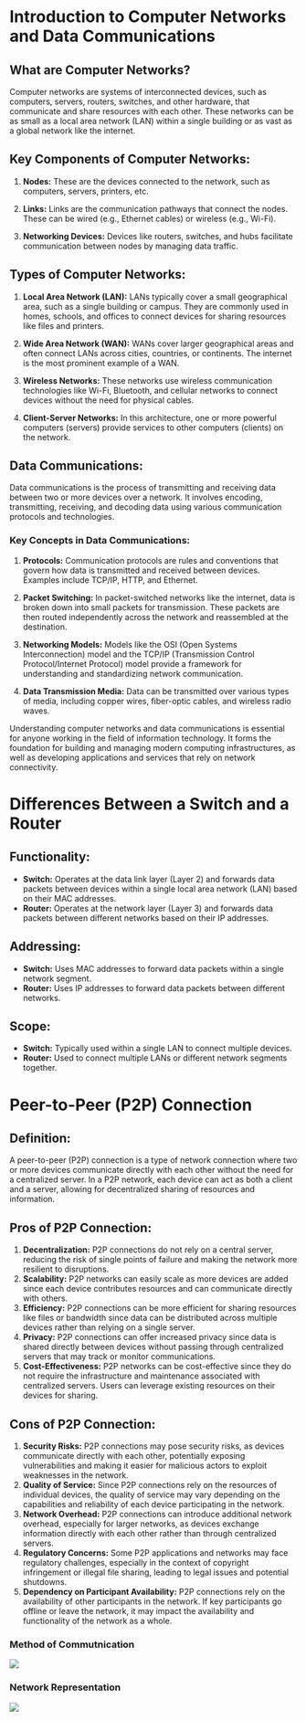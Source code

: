 # Introduction to Computer Networks and Data Communications

## What are Computer Networks?

Computer networks are systems of interconnected devices, such as computers, servers, routers, switches, and other hardware, that communicate and share resources with each other. These networks can be as small as a local area network (LAN) within a single building or as vast as a global network like the internet.

## Key Components of Computer Networks:

1. **Nodes:** These are the devices connected to the network, such as computers, servers, printers, etc.

2. **Links:** Links are the communication pathways that connect the nodes. These can be wired (e.g., Ethernet cables) or wireless (e.g., Wi-Fi).

3. **Networking Devices:** Devices like routers, switches, and hubs facilitate communication between nodes by managing data traffic.

## Types of Computer Networks:

1. **Local Area Network (LAN):** LANs typically cover a small geographical area, such as a single building or campus. They are commonly used in homes, schools, and offices to connect devices for sharing resources like files and printers.

2. **Wide Area Network (WAN):** WANs cover larger geographical areas and often connect LANs across cities, countries, or continents. The internet is the most prominent example of a WAN.

3. **Wireless Networks:** These networks use wireless communication technologies like Wi-Fi, Bluetooth, and cellular networks to connect devices without the need for physical cables.

4. **Client-Server Networks:** In this architecture, one or more powerful computers (servers) provide services to other computers (clients) on the network.

## Data Communications:

Data communications is the process of transmitting and receiving data between two or more devices over a network. It involves encoding, transmitting, receiving, and decoding data using various communication protocols and technologies.

### Key Concepts in Data Communications:

1. **Protocols:** Communication protocols are rules and conventions that govern how data is transmitted and received between devices. Examples include TCP/IP, HTTP, and Ethernet.

2. **Packet Switching:** In packet-switched networks like the internet, data is broken down into small packets for transmission. These packets are then routed independently across the network and reassembled at the destination.

3. **Networking Models:** Models like the OSI (Open Systems Interconnection) model and the TCP/IP (Transmission Control Protocol/Internet Protocol) model provide a framework for understanding and standardizing network communication.

4. **Data Transmission Media:** Data can be transmitted over various types of media, including copper wires, fiber-optic cables, and wireless radio waves.

Understanding computer networks and data communications is essential for anyone working in the field of information technology. It forms the foundation for building and managing modern computing infrastructures, as well as developing applications and services that rely on network connectivity.

# Differences Between a Switch and a Router

## Functionality:

- **Switch:** Operates at the data link layer (Layer 2) and forwards data packets between devices within a single local area network (LAN) based on their MAC addresses.
- **Router:** Operates at the network layer (Layer 3) and forwards data packets between different networks based on their IP addresses.

## Addressing:

- **Switch:** Uses MAC addresses to forward data packets within a single network segment.
- **Router:** Uses IP addresses to forward data packets between different networks.

## Scope:

- **Switch:** Typically used within a single LAN to connect multiple devices.
- **Router:** Used to connect multiple LANs or different network segments together.

# Peer-to-Peer (P2P) Connection

## Definition:
A peer-to-peer (P2P) connection is a type of network connection where two or more devices communicate directly with each other without the need for a centralized server. In a P2P network, each device can act as both a client and a server, allowing for decentralized sharing of resources and information.

## Pros of P2P Connection:

1. **Decentralization:** P2P connections do not rely on a central server, reducing the risk of single points of failure and making the network more resilient to disruptions.
2. **Scalability:** P2P networks can easily scale as more devices are added since each device contributes resources and can communicate directly with others.
3. **Efficiency:** P2P connections can be more efficient for sharing resources like files or bandwidth since data can be distributed across multiple devices rather than relying on a single server.
4. **Privacy:** P2P connections can offer increased privacy since data is shared directly between devices without passing through centralized servers that may track or monitor communications.
5. **Cost-Effectiveness:** P2P networks can be cost-effective since they do not require the infrastructure and maintenance associated with centralized servers. Users can leverage existing resources on their devices for sharing.

## Cons of P2P Connection:

1. **Security Risks:** P2P connections may pose security risks, as devices communicate directly with each other, potentially exposing vulnerabilities and making it easier for malicious actors to exploit weaknesses in the network.
2. **Quality of Service:** Since P2P connections rely on the resources of individual devices, the quality of service may vary depending on the capabilities and reliability of each device participating in the network.
3. **Network Overhead:** P2P connections can introduce additional network overhead, especially for larger networks, as devices exchange information directly with each other rather than through centralized servers.
4. **Regulatory Concerns:** Some P2P applications and networks may face regulatory challenges, especially in the context of copyright infringement or illegal file sharing, leading to legal issues and potential shutdowns.
5. **Dependency on Participant Availability:** P2P connections rely on the availability of other participants in the network. If key participants go offline or leave the network, it may impact the availability and functionality of the network as a whole.

### Method of Commutnication
<img src='./Screenshots/Screenshot1.png'>

### Network Representation
<img src='./Screenshots/Screenshot1.png'>

